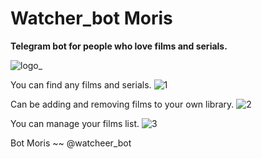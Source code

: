 # Watcher_bot Moris
__Telegram bot for people who love films and serials.__

![logo_](https://user-images.githubusercontent.com/48081693/133145293-116bb095-38f1-426a-a187-ee55cdc2b2a4.png)

You can find any films and serials.
![1](https://user-images.githubusercontent.com/48081693/134721454-3eeb82a3-81ca-4ee2-a5cc-6d3feace508c.png)

Can be adding and removing films to your own library.
![2](https://user-images.githubusercontent.com/48081693/134721534-269fe5f3-38b0-49bc-a7d1-74e3e0697049.png)

You can manage your films list.
![3](https://user-images.githubusercontent.com/48081693/134721539-cfb8bf39-71c4-4396-b500-d3e8089a933a.png)

Bot Moris ~~ @watcheer_bot
